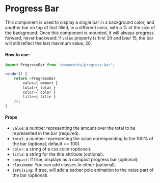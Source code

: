 Progress Bar
==============

This component is used to display a single bar in a background color,
and another bar on top of that filled, in a different color,
with a % of the size of the background.
Once this component is mounted, it will always progress forward, never backward: if `value` property is first 20 and later 15, the bar will still reflect the last maximum value, 20.

#### How to use:

```js
import ProgressBar from 'components/progress-bar';

render() {
	return <ProgressBar
		value={ amount }
		total={ total }
		color={ color }
		title={ title }
	/>;
}
```

#### Props

* `value`: a number representing the amount over the total to be represented in the bar (required).
* `total`: a number representing the value corresponding to the 100% of the bar (optional, default == 100).
* `color`: a string of a css color (optional).
* `title`: a string for the title attribute (optional).
* `compact`: If true, displays as a compact progress bar (optional).
* `className`: You can add classes to either (optional).
* `isPulsing`: If true, will add a barber pole animation to the value part of the bar (optional).

